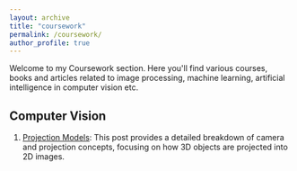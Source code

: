 ```yaml
---
layout: archive
title: "coursework"
permalink: /coursework/
author_profile: true
---
```


Welcome to my Coursework section. Here you'll find various courses, books and articles related to image processing, machine learning, artificial intelligence in computer vision etc.

## Computer Vision
1. [Projection Models](https://afloresep.github.io/computer-vision/Projection-Models/): 
This post provides a detailed breakdown of camera and projection concepts, focusing on how 3D objects are projected into 2D images.
